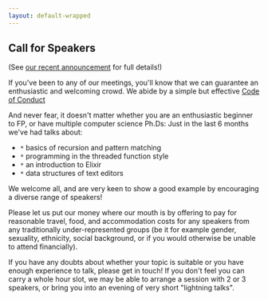 ```yaml
---
layout: default-wrapped
---
```


## Call for Speakers

(See [our recent announcement](https://groups.google.com/forum/#!topic/lambda-lounge-manchester/exbzHl6A470) for full details!)

If you've been to any of our meetings, you'll know that we can guarantee an enthusiastic and welcoming crowd.
We abide by a simple but effective [Code of Conduct](http://www.lambdalounge.org.uk/doc/conduct)

And never fear, it doesn't matter whether you are an enthusiastic beginner to FP, or have multiple computer science Ph.Ds:  Just in the last 6 months we've had talks about:

 * `*` basics of recursion and pattern matching
 * `*` programming in the threaded function style
 * `*` an introduction to Elixir
 * `*` data structures of text editors

We welcome all, and are very keen to show a good example by encouraging a diverse range of speakers!

Please let us put our money where our mouth is by offering to pay for reasonable travel, food, and accommodation costs for any speakers from any traditionally under-represented groups (be it for example gender, sexuality, ethnicity, social background, or if you would otherwise be unable to attend financially).

If you have any doubts about whether your topic is suitable or you have enough experience to talk, please get in touch!  If you don't feel you can carry a whole
hour slot, we may be able to arrange a session with 2 or 3 speakers, or bring you
into an evening of very short "lightning talks".
